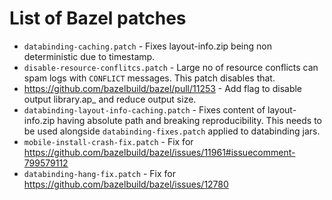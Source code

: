 # List of Bazel patches

* `databinding-caching.patch` - Fixes layout-info.zip being non deterministic due to timestamp.
* `disable-resource-conflitcs.patch` - Large no of resource conflicts can spam logs with `CONFLICT` messages. This patch disables that.
* https://github.com/bazelbuild/bazel/pull/11253 - Add flag to disable output library.ap_ and reduce output size.
* `databinding-layout-info-caching.patch` - Fixes content of layout-info.zip having absolute path and breaking reproducibility. This needs to be used alongside `databinding-fixes.patch` applied to databinding jars.
* `mobile-install-crash-fix.patch` - Fix for https://github.com/bazelbuild/bazel/issues/11961#issuecomment-799579112
* `databinding-hang-fix.patch` - Fix for https://github.com/bazelbuild/bazel/issues/12780